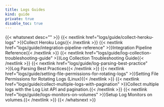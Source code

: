 ```yaml
---
title: Logs Guides
kind: guide
private: true
disable_toc: true
---
```


{{< whatsnext desc="" >}}
    {{< nextlink href="logs/guide/collect-heroku-logs" >}}Collect Heroku Logs{{< /nextlink >}}
    {{< nextlink href="logs/guide/integration-pipeline-reference" >}}Integration Pipeline Reference{{< /nextlink >}}
    {{< nextlink href="logs/guide/log-collection-troubleshooting-guide" >}}Log Collection Troubleshooting Guide{{< /nextlink >}}
    {{< nextlink href="logs/guide/log-parsing-best-practice" >}}Log Parsing Best Practices{{< /nextlink >}}
    {{< nextlink href="logs/guide/setting-file-permissions-for-rotating-logs" >}}Setting File Permissions for Rotating Logs (Linux){{< /nextlink >}}
    {{< nextlink href="logs/guide/collect-multiple-logs-with-pagination" >}}Collect multiple logs with the Log List API and pagination.{{< /nextlink >}}
    {{< nextlink href="logs/guide/logs-monitors-on-volumes" >}}Setup Log Monitors on volumes.{{< /nextlink >}}
{{< /whatsnext >}}
